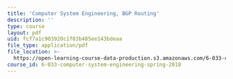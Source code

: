 ```yaml
---
title: 'Computer System Engineering, BGP Routing'
description: ''
type: course
layout: pdf
uid: fcf7a1c903920c1f03b485ee143bdeaa
file_type: application/pdf
file_location: >-
  https://open-learning-course-data-production.s3.amazonaws.com/6-033-computer-system-engineering-spring-2018/fcf7a1c903920c1f03b485ee143bdeaa_MIT6_033s18_bgp.pdf
course_id: 6-033-computer-system-engineering-spring-2018
---
```

